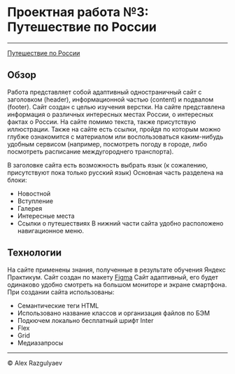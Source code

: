 # Проектная работа №3: Путешествие по России

------
[Путешествие по России](https://alexrazgulyaev.github.io/russian-travel/index.html)
## Обзор
Работа представляет собой адаптивный одностраничный сайт с заголовком (header), информационной частью (content) и подвалом (footer).
Сайт создан с целью изучения верстки.
На сайте представлена информация о различных интересных местах России, о интересных фактах о России. На сайте помимо текста, также присутствую иллюстрации.
Также на сайте есть ссылки, пройдя по которым можно глубже ознакомится с материалом или воспользоваться каким-нибудь удобным сервисом (например, посмотреть
погоду в городе, либо посмотреть расписание междугороднего транспорта).

В заголовке сайта есть возможность выбрать язык (к сожалению, присутствуют пока только русский язык)
Основная часть разделена на блоки:
* Новостной
* Вступление
* Галерея
* Интересные места
* Ссылки о путешествиях
В нижний части сайта удобно расположено навигационное меню.

## Технологии
На сайте применены знания, полученные в результате обучения Яндекс Практикум.
Сайт создан по макету [Figma](https://www.figma.com/file/5S2WSbEFL6awjVWJ0NWL8Q/Sprint-3_-Russia-_-desktop-mobile?node-id=28503%3A0)
Сайт адаптивный, его будет одинаково удобно смотреть на большом мониторе и экране смартфона.
При создании сайта использованы:
* Семантические теги HTML
* Использовано название классов и организация файлов по БЭМ
* Подкючем локально бесплатный шрифт Inter
* Flex
* Grid
* Медиазапросы

---

&copy; Alex Razgulyaev

